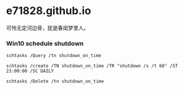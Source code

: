 # e71828.github.io
可怜无定河边骨，犹是春闺梦里人。


### Win10 schedule shutdown
`schtasks /Query /tn shutdown_on_time`

`schtasks /create /TN shutdown_on_time /TR "shutdown /s /t 60" /ST 23:00:00 /SC DAILY`

`schtasks /Delete /tn shutdown_on_time`
